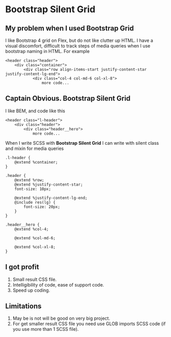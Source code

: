 # Bootstrap Silent Grid

## My problem when I used Bootstrap Grid

I like Bootstrap 4 grid on Flex, but do not like clutter up HTML. I have a visual discomfort, difficult to track steps of media queries when I use bootstrap naming in HTML. For example

    <header class="header">
        <div class="container">
            <div class="row align-items-start justify-content-star justify-content-lg-end">
                <div class="col-4 col-md-6 col-xl-8">
                    more code...


## Captain Obvious. Bootstrap Silent Grid

I like BEM, and code like this

    <header class="l-header">
        <div class="header">
            <div class="header__hero">
                more code...

When I write SCSS with **Bootstrap Silent Grid** I can write with silent class and mixin for media queries

    .l-header {
        @extend %container;
    }

    .header {
        @extend %row;
        @extend %justify-content-star;
        font-size: 10px;

        @extend %justify-content-lg-end;
        @include res(lg) {
            font-size: 20px;
        }
    }

    .header__hero {
        @extend %col-4;

        @extend %col-md-6;

        @extend %col-xl-8;
    }

## I got profit

1. Small result CSS file.
2. Intelligibility of code, ease of support code.
3. Speed up coding.

## Limitations

1. May be is not will be good on very big project.
2. For get smaller result CSS file you need use GLOB imports SCSS code (if you use more than 1 SCSS file).